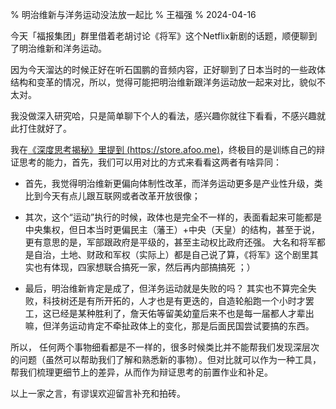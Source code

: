 % 明治维新与洋务运动没法放一起比
% 王福强
% 2024-04-16

今天「福报集团」群里借着老胡讨论《将军》这个Netflix新剧的话题，顺便聊到了明治维新和洋务运动。

因为今天溜达的时候正好在听石国鹏的音频内容，正好聊到了日本当时的一些政体结构和变革的情况，所以，觉得可能把明治维新跟洋务运动放一起来对比，貌似不太对。

我没做深入研究哈，只是简单聊下个人的看法，感兴趣你就往下看看，不感兴趣就此打住就好了。

我在[《深度思考揭秘》里提到 (https://store.afoo.me)](https://store.afoo.me)，终极目的是训练自己的辩证思考的能力，首先，我们可以用对比的方式来看看这两者有啥异同：

- 首先，我觉得明治维新更偏向体制性改革，而洋务运动更多是产业性升级，类比到今天有点儿跟互联网或者改革开放很像；

- 其次，这个“运动”执行的时候，政体也是完全不一样的，表面看起来可能都是中央集权，但日本当时更偏民主（藩王）+中央（天皇）的结构，甚至于说，更有意思的是，军部跟政府是平级的，甚至主动权比政府还强。 大名和将军都是自治，土地、财政和军权（实际上）都是自己说了算，《将军》这个剧里其实也有体现，四家想联合搞死一家，然后再内部搞搞死 ；）

- 最后，明治维新肯定是成了，但洋务运动就是失败的吗？ 其实也不算完全失败，科技树还是有所开拓的，人才也是有更迭的，自造轮船跑一个小时才罢工，这已经是某种胜利了，詹天佑等留美幼童后来不也是每一届都人才辈出嘛，但洋务运动肯定不牵扯政体上的变化，那是后面民国尝试要搞的东西。



所以， 任何两个事物细看都是不一样的，很多时候类比并不能帮我们发现深层次的问题（虽然可以帮助我们了解和熟悉新的事物）。但对比就可以作为一种工具，帮我们梳理更细节上的差异，从而作为辩证思考的前置作业和补足。

以上一家之言，有谬误欢迎留言补充和拍砖。



